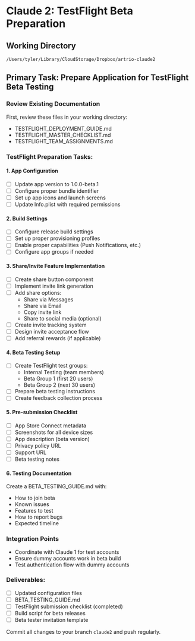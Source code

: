 # Claude 2: TestFlight Beta Preparation

## Working Directory
`/Users/tyler/Library/CloudStorage/Dropbox/artrio-claude2`

## Primary Task: Prepare Application for TestFlight Beta Testing

### Review Existing Documentation
First, review these files in your working directory:
- TESTFLIGHT_DEPLOYMENT_GUIDE.md
- TESTFLIGHT_MASTER_CHECKLIST.md
- TESTFLIGHT_TEAM_ASSIGNMENTS.md

### TestFlight Preparation Tasks:

#### 1. App Configuration
- [ ] Update app version to 1.0.0-beta.1
- [ ] Configure proper bundle identifier
- [ ] Set up app icons and launch screens
- [ ] Update Info.plist with required permissions

#### 2. Build Settings
- [ ] Configure release build settings
- [ ] Set up proper provisioning profiles
- [ ] Enable proper capabilities (Push Notifications, etc.)
- [ ] Configure app groups if needed

#### 3. Share/Invite Feature Implementation
- [ ] Create share button component
- [ ] Implement invite link generation
- [ ] Add share options:
  - Share via Messages
  - Share via Email
  - Copy invite link
  - Share to social media (optional)
- [ ] Create invite tracking system
- [ ] Design invite acceptance flow
- [ ] Add referral rewards (if applicable)

#### 4. Beta Testing Setup
- [ ] Create TestFlight test groups:
  - Internal Testing (team members)
  - Beta Group 1 (first 20 users)
  - Beta Group 2 (next 30 users)
- [ ] Prepare beta testing instructions
- [ ] Create feedback collection process

#### 5. Pre-submission Checklist
- [ ] App Store Connect metadata
- [ ] Screenshots for all device sizes
- [ ] App description (beta version)
- [ ] Privacy policy URL
- [ ] Support URL
- [ ] Beta testing notes

#### 6. Testing Documentation
Create a BETA_TESTING_GUIDE.md with:
- How to join beta
- Known issues
- Features to test
- How to report bugs
- Expected timeline

### Integration Points
- Coordinate with Claude 1 for test accounts
- Ensure dummy accounts work in beta build
- Test authentication flow with dummy accounts

### Deliverables:
- [ ] Updated configuration files
- [ ] BETA_TESTING_GUIDE.md
- [ ] TestFlight submission checklist (completed)
- [ ] Build script for beta releases
- [ ] Beta tester invitation template

Commit all changes to your branch `claude2` and push regularly.